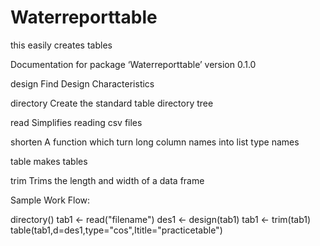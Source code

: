 # Waterreporttable
this easily creates tables

Documentation for package ‘Waterreporttable’ version 0.1.0

design	Find Design Characteristics

directory	Create the standard table directory tree

read	Simplifies reading csv files

shorten	A function which turn long column names into list type names

table	makes tables

trim	Trims the length and width of a data frame

Sample Work Flow:

directory()
tab1 <- read("filename")
des1 <- design(tab1)
tab1 <- trim(tab1)
table(tab1,d=des1,type="cos",Ititle="practicetable")
